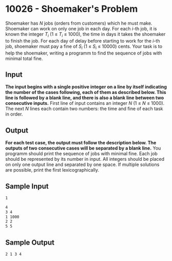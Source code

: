 # 10026 - Shoemaker's Problem

Shoemaker has *N* jobs (orders from customers) which he must make. Shoemaker can work on only
one job in each day. For each *i*-th job, it is known the integer *T<sub>i</sub>* (1 ≤ *T<sub>i</sub>* ≤ 1000), 
the time in days it takes the shoemaker to finish the job. For each day of delay before starting to work 
for the *i*-th job, shoemaker must pay a fine of *S<sub>i</sub>* (1 ≤ *S<sub>i</sub>* ≤ 10000) cents. 
	Your task is to help the shoemaker, writing a programm to find the sequence of jobs with minimal total fine.

## Input

**The input begins with a single positive integer on a line by itself indicating the number
of the cases following, each of them as described below. This line is followed by a blank
line, and there is also a blank line between two consecutive inputs.**
First line of input contains an integer *N* (1 ≤ *N* ≤ 1000). The next *N* lines each contain two
numbers: the time and fine of each task in order.


## Output

**For each test case, the output must follow the description below. The outputs of two
consecutive cases will be separated by a blank line.**
You programm should print the sequence of jobs with minimal fine. Each job should be represented
by its number in input. All integers should be placed on only one output line and separated by one
space. If multiple solutions are possible, print the first lexicographically.


## Sample Input

```bash
1

4
3 4
1 1000
2 2
5 5
```


## Sample Output

```bash
2 1 3 4
```
